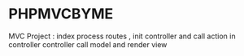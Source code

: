 # PHPMVCBYME

MVC Project : 
index process routes , init controller and call action in controller
controller call model and render view 
